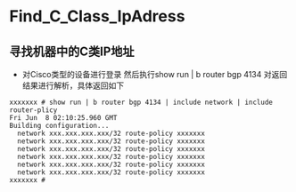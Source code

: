 # Find_C_Class_IpAdress
## 寻找机器中的C类IP地址
* 对Cisco类型的设备进行登录 然后执行show run | b router bgp 4134 对返回结果进行解析，具体返回如下

```
xxxxxxx # show run | b router bgp 4134 | include network | include router-plicy
Fri Jun  8 02:10:25.960 GMT
Building configuration...
  network xxx.xxx.xxx.xxx/32 route-policy xxxxxxx
  network xxx.xxx.xxx.xxx/32 route-policy xxxxxxx
  network xxx.xxx.xxx.xxx/32 route-policy xxxxxxx
  network xxx.xxx.xxx.xxx/32 route-policy xxxxxxx
  network xxx.xxx.xxx.xxx/32 route-policy xxxxxxx
  network xxx.xxx.xxx.xxx/32 route-policy xxxxxxx
xxxxxxx # 
```
